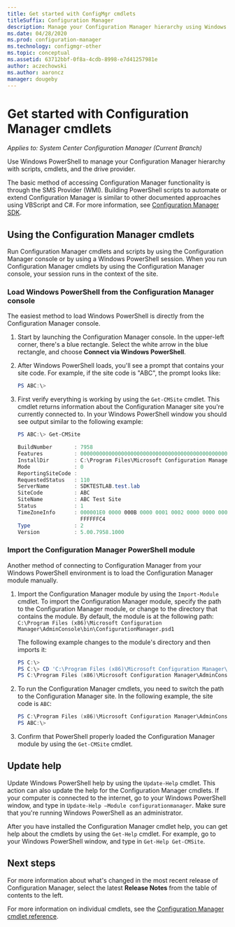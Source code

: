 ```yaml
---
title: Get started with ConfigMgr cmdlets
titleSuffix: Configuration Manager
description: Manage your Configuration Manager hierarchy using Windows PowerShell. 
ms.date: 04/28/2020
ms.prod: configuration-manager
ms.technology: configmgr-other
ms.topic: conceptual
ms.assetid: 63712bbf-0f8a-4cdb-8998-e7d41257981e
author: aczechowski
ms.author: aaroncz
manager: dougeby
---
```


# Get started with Configuration Manager cmdlets

*Applies to: System Center Configuration Manager (Current Branch)*

Use Windows PowerShell to manage your Configuration Manager hierarchy with scripts, cmdlets, and the drive provider.

The basic method of accessing Configuration Manager functionality is through the SMS Provider (WMI). Building PowerShell scripts to automate or extend Configuration Manager is similar to other documented approaches using VBScript and C#. For more information, see [Configuration Manager SDK](https://docs.microsoft.com/sccm/develop/core/misc/system-center-configuration-manager-sdk).



## Using the Configuration Manager cmdlets

Run Configuration Manager cmdlets and scripts by using the Configuration Manager console or by using a Windows PowerShell session. When you run Configuration Manager cmdlets by using the Configuration Manager console, your session runs in the context of the site.


### Load Windows PowerShell from the Configuration Manager console

The easiest method to load Windows PowerShell is directly from the Configuration Manager console.  

1.  Start by launching the Configuration Manager console. In the upper-left corner, there's a blue rectangle. Select the white arrow in the blue rectangle, and choose **Connect via Windows PowerShell**.  

2.  After Windows PowerShell loads, you'll see a prompt that contains your site code. For example, if the site code is "ABC", the prompt looks like:  

    ```  PowerShell
    PS ABC:\>  
    ```  

3.  First verify everything is working by using the `Get-CMSite` cmdlet. This cmdlet returns information about the Configuration Manager site you're currently connected to. In your Windows PowerShell window you should see output similar to the following example:  

    ```  PowerShell
    PS ABC:\> Get-CMSite  

    BuildNumber       : 7958  
    Features          : 0000000000000000000000000000000000000000000000000000000000000000  
    InstallDir        : C:\Program Files\Microsoft Configuration Manager  
    Mode              : 0  
    ReportingSiteCode :  
    RequestedStatus   : 110  
    ServerName        : SDKTESTLAB.test.lab  
    SiteCode          : ABC  
    SiteName          : ABC Test Site  
    Status            : 1  
    TimeZoneInfo      : 000001E0 0000 000B 0000 0001 0002 0000 0000 0000 00000000 0000 0003 0000 0002 0002 0000 0000 0000  
                        FFFFFFC4  
    Type              : 2  
    Version           : 5.00.7958.1000  

    ```  


### Import the Configuration Manager PowerShell module

Another method of connecting to Configuration Manager from your Windows PowerShell environment is to load the Configuration Manager module manually.  

1. Import the Configuration Manager module by using the `Import-Module` cmdlet. To import the Configuration Manager module, specify the path to the Configuration Manager module, or change to the directory that contains the module. By default, the module is at the following path: `C:\Program Files (x86)\Microsoft Configuration Manager\AdminConsole\bin\ConfigurationManager.psd1`   

    The following example changes to the module's directory and then imports it:  

    ```  PowerShell
    PS C:\>  
    PS C:\> CD 'C:\Program Files (x86)\Microsoft Configuration Manager\AdminConsole\bin'  
    PS C:\Program Files (x86)\Microsoft Configuration Manager\AdminConsole\bin> Import-Module .\ConfigurationManager.psd1  
    ```  

1. To run the Configuration Manager cmdlets, you need to switch the path to the Configuration Manager site. In the following example, the site code is `ABC`:  

    ```  PowerShell
    PS C:\Program Files (x86)\Microsoft Configuration Manager\AdminConsole\bin> CD ABC:   
    PS ABC:\>  
    ```  

1. Confirm that PowerShell properly loaded the Configuration Manager module by using the `Get-CMSite` cmdlet.  



## Update help

Update Windows PowerShell help by using the `Update-Help` cmdlet. This action can also update the help for the Configuration Manager cmdlets. If your computer is connected to the internet, go to your Windows PowerShell window, and type in `Update-Help –Module configurationmanager`. Make sure that you're running Windows PowerShell as an administrator.  

After you have installed the Configuration Manager cmdlet help, you can get help about the cmdlets by using the `Get-Help` cmdlet. For example, go to your Windows PowerShell window, and type in `Get-Help Get-CMSite`.


## Next steps

For more information about what's changed in the most recent release of Configuration Manager, select the latest **Release Notes** from the table of contents to the left. 

For more information on individual cmdlets, see the [Configuration Manager cmdlet reference](https://docs.microsoft.com/powershell/module/configurationmanager/?view=sccm-ps).

